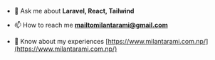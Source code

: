 - 💬 Ask me about **Laravel, React, Tailwind**

- 📫 How to reach me **mailtomilantarami@gmail.com**

- 📄 Know about my experiences [https://www.milantarami.com.np/](https://www.milantarami.com.np/)

